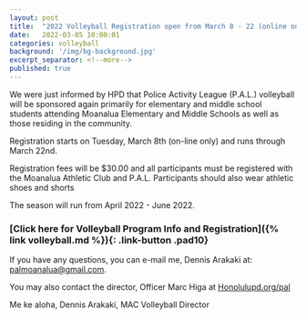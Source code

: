 ```yaml
---
layout: post
title:  "2022 Volleyball Registration open from March 8 - 22 (online only)"
date:   2022-03-05 10:00:01
categories: volleyball
background: '/img/bg-background.jpg'
excerpt_separator: <!--more-->
published: true
---
```

We were just informed by HPD that Police Activity League (P.A.L.) volleyball will be sponsored again primarily for elementary and middle school students attending Moanalua Elementary and Middle Schools as well as those residing in the community.

Registration starts on Tuesday, March 8th (on-line only) and runs through March 22nd.

Registration fees will be $30.00 and all participants must be registered with the Moanalua Athletic Club and P.A.L. Participants should also wear athletic shoes and shorts

The season will run from April 2022 - June 2022.

### [Click here for Volleyball Program Info and Registration]({% link volleyball.md %}){: .link-button .pad10}

If you have any questions, you can e-mail me, Dennis Arakaki at: [palmoanalua@gmail.com](mailto:palmoanalua@gmail.com).

You may also contact the director, Officer Marc Higa at [Honolulupd.org/pal](https://www.honolulupd.org/pal/)

Me ke aloha, Dennis Arakaki, MAC Volleyball Director